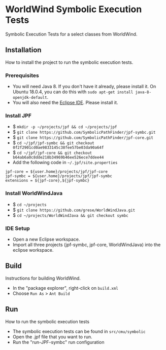 # WorldWind Symbolic Execution Tests

Symbolic Execution Tests for a select classes from WorldWind.

## Installation

How to install the project to run the symbolic execution tests.

### Prerequisites

* You will need Java 8. If you don't have it already, please install it. On Ubuntu 18.0.4, you can do this with `sudo apt-get install java-8-openjdk-default`.
* You will also need the [Eclipse IDE](https://www.eclipse.org/downloads).  Please install it.

### Install JPF

* $ `mkdir -p ~/projects/jpf && cd ~/projects/jpf`
* $ `git clone https://github.com/SymbolicPathFinder/jpf-symbc.git`
* $ `git clone https://github.com/SymbolicPathFinder/jpf-core.git`
* $ `cd ~/jpf/jpf-symbc && git checkout 0f2f2901cd0ae9833145c38fee57be03da90a64f`
* $ `cd ~/jpf/jpf-core && git checkout b64ab6a0c8dde218b34969b46ee526ece7ddee44`
* Add the following code in `~/.jpf/site.properties`
    
```
jpf-core = ${user.home}/projects/jpf/jpf-core
jpf-symbc = ${user.home}/projects/jpf/jpf-symbc
extensions = ${jpf-core},${jpf-symbc}
```

### Install WorldWindJava

* $ `cd ~/projects`
* $ `git clone https://github.com/grese/WorldWindJava.git`
* $ `cd ~/projects/WorldWindJava && git checkout symbc`


### IDE Setup

* Open a new Eclipse workspace.
* Import all three projects (jpf-symbc, jpf-core, WorldWindJava) into the eclipse workspace.

## Build

Instructions for building WorldWind.

* In the "package explorer", right-click on `build.xml`
* Choose `Run As` > `Ant Build`

## Run

How to run the symbolic execution tests

* The symbolic execution tests can be found in `src/cmu/symbolic`
* Open the .jpf file that you want to run.
* Run the "run-JPF-symbc" run configuration

